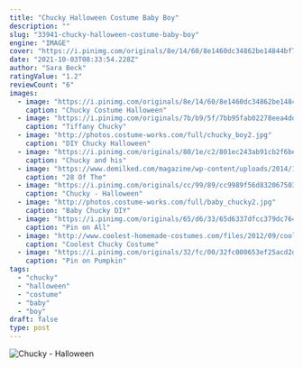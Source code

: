 ```yaml
---
title: "Chucky Halloween Costume Baby Boy"
description: ""
slug: "33941-chucky-halloween-costume-baby-boy"
engine: "IMAGE"
cover: "https://i.pinimg.com/originals/8e/14/60/8e1460dc34862be14844bf7eb0749c8f.jpg"
date: "2021-10-03T08:33:54.228Z"
author: "Sara Beck"
ratingValue: "1.2"
reviewCount: "6"
images:
  - image: "https://i.pinimg.com/originals/8e/14/60/8e1460dc34862be14844bf7eb0749c8f.jpg"
    caption: "Chucky Costume Halloween"
  - image: "https://i.pinimg.com/originals/7b/b9/5f/7bb95fab02278eea4dd2b5e807185c89.jpg"
    caption: "Tiffany Chucky"
  - image: "http://photos.costume-works.com/full/chucky_boy2.jpg"
    caption: "DIY Chucky Halloween"
  - image: "https://i.pinimg.com/originals/80/1e/c2/801ec243ab91cb2f6be55d3a3387c8c6.jpg"
    caption: "Chucky and his"
  - image: "https://www.demilked.com/magazine/wp-content/uploads/2014/10/cool-children-halloween-costumes-21.jpg"
    caption: "28 Of The"
  - image: "https://i.pinimg.com/originals/cc/99/89/cc9989f56d832067503d248bcc89940b.jpg"
    caption: "Chucky - Halloween"
  - image: "http://photos.costume-works.com/full/baby_chucky2.jpg"
    caption: "Baby Chucky DIY"
  - image: "https://i.pinimg.com/originals/65/d6/33/65d6337dfcc379dc76459cc49ee88ea5.jpg"
    caption: "Pin on All"
  - image: "http://www.coolest-homemade-costumes.com/files/2012/09/coolest-chucky-costume-for-a-toddler-7407.jpg"
    caption: "Coolest Chucky Costume"
  - image: "https://i.pinimg.com/originals/32/fc/00/32fc000653ef25acd2d65dd4c4c3c46f.jpg"
    caption: "Pin on Pumpkin"
tags:
  - "chucky"
  - "halloween"
  - "costume"
  - "baby"
  - "boy"
draft: false
type: post
---
```



![Chucky - Halloween](https://i.pinimg.com/originals/cc/99/89/cc9989f56d832067503d248bcc89940b.jpg "Chucky - Halloween")


<!--inArticleAds-->

<!--galleryOne-->


<!--inArticleAds-->

<!--galleryTwo-->


<!--galleryThree-->

